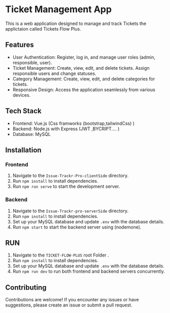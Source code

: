 # Ticket Management App

This is a web application designed to manage and track Tickets  the applictaion called Tickets Flow Plus.

## Features

- User Authentication: Register, log in, and manage user roles (admin, responsible, user).
- Ticket Management: Create, view, edit, and delete tickets. Assign responsible users and change statuses.
- Category Management: Create, view, edit, and delete categories for tickets.
- Responsive Design: Access the application seamlessly from various devices.

## Tech Stack

- Frontend: Vue.js (Css framworks (bootstrap,tailwindCss) )
- Backend: Node.js with Express (JWT ,BYCRIPT.... )
- Database: MySQL

## Installation

### Frontend

1. Navigate to the `Issue-Trackr-Pro-clientSide` directory.
2. Run `npm install` to install dependencies.
3. Run `npm run serve` to start the development server.

### Backend

1. Navigate to the `Issue-Trackr-pro-serverSide` directory.
2. Run `npm install` to install dependencies.
3. Set up your MySQL database and update `.env` with the database details.
4. Run `npm start` to start the backend server using (nodemone).


## RUN 

1. Navigate to the `TICKET-FLOW-PLUS` root Folder .
2. Run `npm install` to install dependencies.
3. Set up your MySQL database and update `.env` with the database details.
4. Run `npm run dev` to run both frontend and backend servers concurrently.

## Contributing

Contributions are welcome! If you encounter any issues or have suggestions, please create an issue or submit a pull request.
<!-- 
## License

This project is licensed under the [MIT License](LICENSE). -->
